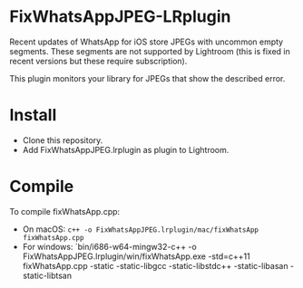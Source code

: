 # FixWhatsAppJPEG-LRplugin
Recent updates of WhatsApp for iOS store JPEGs with uncommon empty segments. These segments are not supported by Lightroom (this is fixed in recent versions but these require subscription).

This plugin monitors your library for JPEGs that show the described error.

# Install

* Clone this repository.
* Add FixWhatsAppJPEG.lrplugin as plugin to Lightroom.

# Compile

To compile fixWhatsApp.cpp:

 * On macOS: `c++ -o FixWhatsAppJPEG.lrplugin/mac/fixWhatsApp fixWhatsApp.cpp`
 * For windows: `bin/i686-w64-mingw32-c++ -o FixWhatsAppJPEG.lrplugin/win/fixWhatsApp.exe -std=c++11 fixWhatsApp.cpp  -static -static-libgcc -static-libstdc++ -static-libasan -static-libtsan
